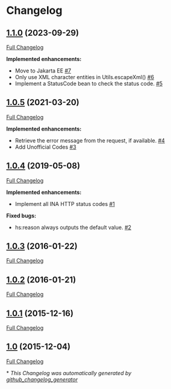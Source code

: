 # Changelog

## [1.1.0](https://github.com/ethauvin/httpstatus/tree/1.1.0) (2023-09-29)

[Full Changelog](https://github.com/ethauvin/httpstatus/compare/1.0.5...1.1.0)

**Implemented enhancements:**

- Move to Jakarta EE [\#7](https://github.com/ethauvin/HttpStatus/issues/7)
- Only use XML character entities in Utils.escapeXml\(\) [\#6](https://github.com/ethauvin/HttpStatus/issues/6)
- Implement a StatusCode bean to check the status code. [\#5](https://github.com/ethauvin/HttpStatus/issues/5)

## [1.0.5](https://github.com/ethauvin/httpstatus/tree/1.0.5) (2021-03-20)

[Full Changelog](https://github.com/ethauvin/httpstatus/compare/1.0.4...1.0.5)

**Implemented enhancements:**

- Retrieve the error message from the request, if available. [\#4](https://github.com/ethauvin/HttpStatus/issues/4)
- Add Unofficial Codes [\#3](https://github.com/ethauvin/HttpStatus/issues/3)

## [1.0.4](https://github.com/ethauvin/httpstatus/tree/1.0.4) (2019-05-08)

[Full Changelog](https://github.com/ethauvin/httpstatus/compare/1.0.3...1.0.4)

**Implemented enhancements:**

- Implement all INA HTTP status codes [\#1](https://github.com/ethauvin/HttpStatus/issues/1)

**Fixed bugs:**

- hs:reason always outputs the default value. [\#2](https://github.com/ethauvin/HttpStatus/issues/2)

## [1.0.3](https://github.com/ethauvin/httpstatus/tree/1.0.3) (2016-01-22)

[Full Changelog](https://github.com/ethauvin/httpstatus/compare/1.0.2...1.0.3)

## [1.0.2](https://github.com/ethauvin/httpstatus/tree/1.0.2) (2016-01-21)

[Full Changelog](https://github.com/ethauvin/httpstatus/compare/1.0.1...1.0.2)

## [1.0.1](https://github.com/ethauvin/httpstatus/tree/1.0.1) (2015-12-16)

[Full Changelog](https://github.com/ethauvin/httpstatus/compare/1.0...1.0.1)

## [1.0](https://github.com/ethauvin/httpstatus/tree/1.0) (2015-12-04)

[Full Changelog](https://github.com/ethauvin/httpstatus/compare/ad982eff1b27c31b54df4abae00ac2d4065543d6...1.0)



\* *This Changelog was automatically generated by [github_changelog_generator](https://github.com/github-changelog-generator/github-changelog-generator)*
